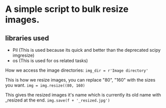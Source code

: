 # A simple script to bulk resize images.

## libraries used 
- Pil (This is used because its quick and better than the deprecated scipy imgresize)
- os (This is used for os related tasks)

How we access the image directories:
```	img_dir = r'Image directory' ```

This is how we resize images, you can replace "80", "160" with the sizes you want.
```	img = img.resize((80, 160) ```
  
  
This gives the resized images it's name which is currently its old name with _resized at the end.
	```	img.save(f + '_resized.jpg') ```

